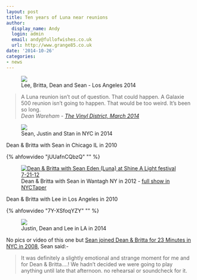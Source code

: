 ```yaml
---
layout: post
title: Ten years of Luna near reunions
author:
  display_name: Andy
  login: admin
  email: andy@fullofwishes.co.uk
  url: http://www.grange85.co.uk
date: '2014-10-26'
categories:
- news
---
```

<p><figure class="caption aligncenter"><img src="https://media.fullofwishes.co.uk/02-luna/pictures/lee-britta-dean-sean-2014.jpg" class /><figcaption class="caption-text"> Lee, Britta, Dean and Sean - Los Angeles 2014</figcaption></figure>
<blockquote><p>A Luna reunion isn’t out of question. That could happen. A Galaxie 500 reunion isn’t going to happen. That would be too weird. It’s been so long.<br />
<em>Dean Wareham - <a href="http://www.thevinyldistrict.com/dc/2014/03/dean-wareham-tvd-interview/">The Vinyl District, March 2014</a></em></p></blockquote>
<p><figure class="caption aligncenter"><img src="https://media.fullofwishes.co.uk/02-luna/pictures/sean-justin-stan-2014.jpg" class /><figcaption class="caption-text"> Sean, Justin and Stan in NYC in 2014</figcaption></figure>
<p>Dean & Britta with Sean in Chicago IL in 2010</p>
{% ahfowvideo "jUUafnCQbzQ" "" %}

<figure class="caption aligncenter"><a href="https://www.flickr.com/photos/subcow/7658288576" title="Dean & Britta with Sean Eden (Luna) at Shine A Light festival 7-21-12 by Kurt Christensen, on Flickr"><img class="aligncenter" src="https://farm9.staticflickr.com/8007/7658288576_f2680e0fc0_z.jpg" alt="Dean & Britta with Sean Eden (Luna) at Shine A Light festival 7-21-12"></a><figcaption class="caption-text">Dean & Britta with Sean in Wantagh NY in 2012 - <a href="http://www.nyctaper.com/2012/07/dean-britta-with-luna-reunion-july-21-2012-mulcahys-wantagh-ny-flac-and-mp3-downloads-streaming-songs/">full show in NYCTaper</a></figcaption></figure>

<p>Dean & Britta with Lee in Los Angeles in 2010</p>


{% ahfowvideo "7Y-XSfoqYZY" "" %}


<p><figure class="caption aligncenter"><img src="https://media.fullofwishes.co.uk/02-luna/pictures/justin-dean-lee-2014.jpg" class /><figcaption class="caption-text"> Justin, Dean and Lee in LA in 2014</figcaption></figure>
<p>No pics or video of this one but <a href="/2008/08/29/34-of-luna-on-stage-in-nyc/">Sean joined Dean & Britta for 23 Minutes in NYC in 2008</a>, Sean said:-<br />
<blockquote>It was definitely a slightly emotional and strange moment for me and for Dean & Britta….! We hadn’t decided we were going to play anything until late that afternoon. no rehearsal or soundcheck for it.</p></blockquote>
